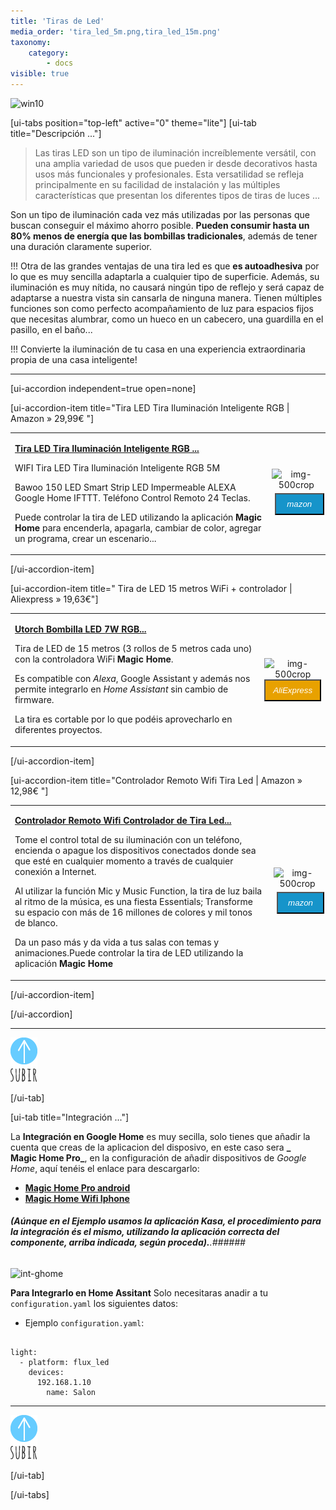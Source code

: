 ```yaml
---
title: 'Tiras de Led'
media_order: 'tira_led_5m.png,tira_led_15m.png'
taxonomy:
    category:
        - docs
visible: true
---
```


![win10](image://os-compat.png)

[ui-tabs position="top-left" active="0" theme="lite"]
[ui-tab title="Descripción ..."]

> Las tiras LED son un tipo de iluminación increíblemente versátil, con una amplia variedad de usos que pueden ir desde decorativos hasta usos más funcionales y profesionales. Esta versatilidad se refleja principalmente en su facilidad de instalación y las múltiples características que presentan los diferentes tipos de tiras de luces ...

Son un tipo de iluminación cada vez más utilizadas por las personas que buscan conseguir el máximo ahorro posible. **Pueden consumir hasta un 80% menos de energía que las bombillas tradicionales**, además de tener una duración claramente superior.

!!! Otra de las grandes ventajas de una tira led es que **es autoadhesiva** por lo que es muy sencilla adaptarla a cualquier tipo de superficie. Además, su iluminación es muy nítida, no causará ningún tipo de reflejo y será capaz de adaptarse a nuestra vista sin cansarla de ninguna manera.
Tienen  múltiples funciones son como perfecto acompañamiento de luz para espacios fijos que necesitas alumbrar, como un hueco en un cabecero, una guardilla en el pasillo, en el baño... 

!!! Convierte la iluminación de tu casa en una experiencia extraordinaria propia de una casa inteligente!

---

[ui-accordion independent=true open=none]

[ui-accordion-item title="Tira LED Tira Iluminación Inteligente RGB   | Amazon » 29,99€ "]

|  |  |
|:------|:-----------------------:|
| <p>[**Tira LED Tira Iluminación Inteligente RGB ...**](https://amzn.to/2Wvcghj)</p><p>WIFI Tira LED Tira Iluminación Inteligente RGB 5M</p><p> Bawoo 150 LED Smart Strip LED Impermeable ALEXA Google Home IFTTT. Teléfono Control Remoto 24 Teclas.</p><p> Puede controlar la tira de LED utilizando la aplicación **Magic Home** para encenderla, apagarla, cambiar de color, agregar un programa, crear un escenario...</p> | <div> ![img-500crop][amzn-led5m] </div> <div> <a href="https://amzn.to/2Wvcghj" alt="amazon-link" target="_blank"><button type="button" style="color:#fff;background-color:#1694CA;width:100%;height:35px;margin:5px;"><i class="fa fa-amazon fa-lg">mazon</i></button></a> </div> |

[/ui-accordion-item]

[ui-accordion-item title=" Tira de LED 15 metros WiFi + controlador | Aliexpress » 19,63€"]

|  |  |
|:------|:-----------------------:|
| <p>[**Utorch Bombilla LED 7W RGB...**](http://s.click.aliexpress.com/e/rvpMQA8)</p> Tira de LED de 15 metros (3 rollos de 5 metros cada uno) con la controladora WiFi **Magic Home**.</p><p> Es compatible con _Alexa_, Google Assistant y además nos permite integrarlo en _Home Assistant_ sin cambio de firmware.</p><p> La tira es cortable por lo que podéis aprovecharlo en diferentes proyectos.</p> | <div> ![img-500crop][ali-led15m] </div> <div> <a href="http://s.click.aliexpress.com/e/bkqswhgU" alt="AlieExpress-link" target="_blank"> <button type="button" style="color:#fff;background-color:#e8a100;width:100%;height:35px;"><i class="fa fa-shopping-cart  fa-lg"> AliExpress</i></button></a> </div> |

[/ui-accordion-item]

[ui-accordion-item title="Controlador Remoto Wifi Tira Led   | Amazon » 12,98€ "]

|  |  |
|:------|:-----------------------:|
| <p>[**Controlador Remoto Wifi Controlador de Tira Led...**](https://amzn.to/2XafcwV)</p><p>Tome el control total de su iluminación con un teléfono, encienda o apague los dispositivos conectados donde sea que esté en cualquier momento a través de cualquier conexión a Internet.</p><p>Al utilizar la función Mic y Music Function, la tira de luz baila al ritmo de la música, es una fiesta Essentials; Transforme su espacio con más de 16 millones de colores y mil tonos de blanco.</p><p> Da un paso más y da vida a tus salas con temas y animaciones.Puede controlar la tira de LED utilizando la aplicación **Magic Home**</p> | <div> ![img-500crop][amzn-led5m] </div> <div> <a href="https://amzn.to/2I844dL" alt="amazon-link" target="_blank"><button type="button" style="color:#fff;background-color:#1694CA;width:100%;height:35px;margin:5px;"><i class="fa fa-amazon fa-lg">mazon</i></button></a> </div> |

[/ui-accordion-item]

[/ui-accordion]

<!--- REFERENCIA A IMAGENES AL PIE DEl ARTÍCULO --->

[amzn-led5m]: user://pages/09.iluminacion/02.tiras-de-led/tira_led_5m.png?lightbox=1024&cropResize=500,500
[ali-led15m]: user://pages/09.iluminacion/02.tiras-de-led/tira_led_15m.png?lightbox=1024&cropResize=500,500
[amzn-b.teckin]: user://pages/09.iluminacion/01.bombillas-wifi/bombilla_teckin.png?lightbox=1024&cropResize=500,500
[int-ghome]: user://pages/02.interruptores/integracion_google_home.gif
---

[![](up1_azul1.png)](# "Volver al Inicio")

[/ui-tab]

[ui-tab title="Integración ..."]

La **Integración en Google Home** es muy secilla, solo tienes que añadir la cuenta que creas de la aplicacion del disposivo, en este caso sera **_	
Magic Home Pro_**, en la configuración de añadir dispositivos de _Google Home_, aquí tenéis el enlace para descargarlo:
 * [**Magic Home Pro android**](http://bit.ly/2XlOxxq)
 * [**Magic Home Wifi Iphone**](https://apple.co/2wrEvyN)


###### **_(Aúnque en el Ejemplo usamos la aplicación Kasa, el procedimiento para la integración és el mismo, utilizando la aplicación correcta del componente, arriba indicada, según proceda)._**.###### 
![int-ghome]

**Para Integrarlo en Home Assitant**
Solo necesitaras anadir a tu `configuration.yaml` los siguientes datos:

+ Ejemplo `configuration.yaml`:

```text

light:
  - platform: flux_led
    devices:
      192.168.1.10
        name: Salon

```
---
[![](up1_azul1.png)](# "Volver al Inicio")

[/ui-tab]

[/ui-tabs]